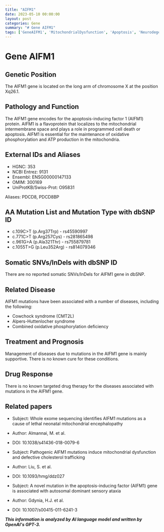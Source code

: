 ```yaml
---
title: "AIFM1"
date: 2023-05-10 00:00:00
layout: post
categories: Gene
summary: "# Gene AIFM1"
tags: ['GeneAIFM1', 'MitochondrialDysfunction', 'Apoptosis', 'NeurodegenerativeDiseases', 'CowchockSyndrome', 'AlpersHuttenlocherSyndrome', 'CombinedOxidativePhosphorylationDeficiency', 'SupportiveCare']
---
```


# Gene AIFM1

## Genetic Position
The AIFM1 gene is located on the long arm of chromosome X at the position Xq26.1.

## Pathology and Function
The AIFM1 gene encodes for the apoptosis-inducing factor 1 (AIFM1) protein. AIFM1 is a flavoprotein that localizes to the mitochondrial intermembrane space and plays a role in programmed cell death or apoptosis. AIFM1 is essential for the maintenance of oxidative phosphorylation and ATP production in the mitochondria.

## External IDs and Aliases
- HGNC: 353
- NCBI Entrez: 9131
- Ensembl: ENSG00000147133
- OMIM: 300169
- UniProtKB/Swiss-Prot: O95831

Aliases: PDCD8, PDCD8BP

## AA Mutation List and Mutation Type with dbSNP ID
- c.109C>T (p.Arg37Trp) - rs45590997
- c.771C>T (p.Arg257Cys) - rs281865498
- c.961G>A (p.Ala321Thr) - rs755879781
- c.1055T>G (p.Leu352Arg) - rs814079346

## Somatic SNVs/InDels with dbSNP ID

There are no reported somatic SNVs/InDels for AIFM1 gene in dbSNP.

## Related Disease
AIFM1 mutations have been associated with a number of diseases, including the following:
- Cowchock syndrome (CMT2L)
- Alpers-Huttenlocher syndrome
- Combined oxidative phosphorylation deficiency

## Treatment and Prognosis
Management of diseases due to mutations in the AIFM1 gene is mainly supportive. There is no known cure for these conditions.

## Drug Response
There is no known targeted drug therapy for the diseases associated with mutations in the AIFM1 gene.

## Related papers
- Subject: Whole exome sequencing identifies AIFM1 mutations as a cause of lethal neonatal mitochondrial encephalopathy
- Author: Almannai, M. et al.
- DOI: 10.1038/s41436-018-0079-6

- Subject: Pathogenic AIFM1 mutations induce mitochondrial dysfunction and defective cholesterol trafficking
- Author: Liu, S. et al.
- DOI: 10.1093/hmg/ddz027

- Subject: A novel mutation in the apoptosis-inducing factor (AIFM1) gene is associated with autosomal dominant sensory ataxia
- Author: Gdynia, H.J. et al.
- DOI: 10.1007/s00415-011-6241-3

**_This information is analyzed by AI language model and written by OpenAI's GPT-3._**